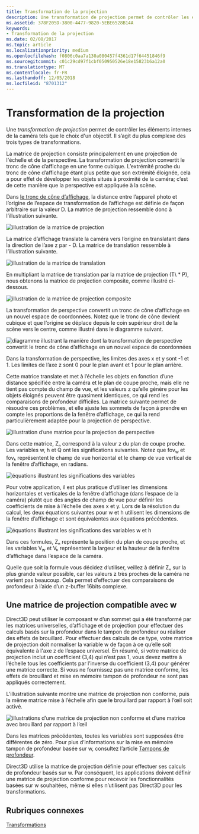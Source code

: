 ```yaml
---
title: Transformation de la projection
description: Une transformation de projection permet de contrôler les éléments internes de la caméra, notamment le choix d’un objectif. Il s’agit du plus complexe des trois types de transformations.
ms.assetid: 378F205D-3800-4477-9820-5EBE6528B14A
keywords:
- Transformation de la projection
ms.date: 02/08/2017
ms.topic: article
ms.localizationpriority: medium
ms.openlocfilehash: f0806c0aa7a130a080457f4361d17f64451846f9
ms.sourcegitcommit: c01c29cd97f1cbf050950526e18e15823b6a12a0
ms.translationtype: MT
ms.contentlocale: fr-FR
ms.lasthandoff: 12/05/2018
ms.locfileid: "8701312"
---
```

# <a name="projection-transform"></a>Transformation de la projection


Une *transformation de projection* permet de contrôler les éléments internes de la caméra tels que le choix d'un objectif. Il s’agit du plus complexe des trois types de transformations.

La matrice de projection consiste principalement en une projection de l'échelle et de la perspective. La transformation de projection convertit le tronc de cône d’affichage en une forme cubique. L’extrémité proche du tronc de cône d’affichage étant plus petite que son extrémité éloignée, cela a pour effet de développer les objets situés à proximité de la caméra; c’est de cette manière que la perspective est appliquée à la scène.

Dans [le tronc de cône d’affichage](viewports-and-clipping.md), la distance entre l’appareil photo et l’origine de l’espace de transformation de l’affichage est définie de façon arbitraire sur la valeur D. La matrice de projection ressemble donc à l’illustration suivante.

![illustration de la matrice de projection](images/projmat1.png)

La matrice d’affichage translate la caméra vers l’origine en translatant dans la direction de l’axe z par - D. La matrice de translation ressemble à l’illustration suivante.

![illustration de la matrice de translation](images/projmat2.png)

En multipliant la matrice de translation par la matrice de projection (T\ * P), nous obtenons la matrice de projection composite, comme illustré ci-dessous.

![illustration de la matrice de projection composite](images/projmat3.png)

La transformation de perspective convertit un tronc de cône d’affichage en un nouvel espace de coordonnées. Notez que le tronc de cône devient cubique et que l’origine se déplace depuis le coin supérieur droit de la scène vers le centre, comme illustré dans le diagramme suivant.

![diagramme illustrant la manière dont la transformation de perspective convertit le tronc de cône d’affichage en un nouvel espace de coordonnées](images/cuboid.png)

Dans la transformation de perspective, les limites des axes x et y sont -1 et 1. Les limites de l’axe z sont 0 pour le plan avant et 1 pour le plan arrière.

Cette matrice translate et met à l’échelle les objets en fonction d’une distance spécifiée entre la caméra et le plan de coupe proche, mais elle ne tient pas compte du champ de vue, et les valeurs z qu’elle génère pour les objets éloignés peuvent être quasiment identiques, ce qui rend les comparaisons de profondeur difficiles. La matrice suivante permet de résoudre ces problèmes, et elle ajuste les sommets de façon à prendre en compte les proportions de la fenêtre d’affichage, ce qui la rend particulièrement adaptée pour la projection de perspective.

![illustration d’une matrice pour la projection de perspective](images/prjmatx1.png)

Dans cette matrice, Zₙ correspond à la valeur z du plan de coupe proche. Les variables w, h et Q ont les significations suivantes. Notez que fov<sub>w</sub> et fovₖ représentent le champ de vue horizontal et le champ de vue vertical de la fenêtre d’affichage, en radians.

![équations illustrant les significations des variables](images/prjmatx2.png)

Pour votre application, il est plus pratique d’utiliser les dimensions horizontales et verticales de la fenêtre d’affichage (dans l’espace de la caméra) plutôt que des angles de champ de vue pour définir les coefficients de mise à l’échelle des axes x et y. Lors de la résolution du calcul, les deux équations suivantes pour w et h utilisent les dimensions de la fenêtre d’affichage et sont équivalentes aux équations précédentes.

![équations illustrant les significations des variables w et h](images/prjmatx3.png)

Dans ces formules, Zₙ représente la position du plan de coupe proche, et les variables V<sub>w</sub> et Vₕ représentent la largeur et la hauteur de la fenêtre d’affichage dans l’espace de la caméra.

Quelle que soit la formule vous décidez d’utiliser, veillez à définir Zₙ sur la plus grande valeur possible, car les valeurs z très proches de la caméra ne varient pas beaucoup. Cela permet d’effectuer des comparaisons de profondeur à l’aide d’un z-buffer 16bits complexe.

## <a name="span-idawfriendlyprojectionmatrixspanspan-idawfriendlyprojectionmatrixspanspan-idawfriendlyprojectionmatrixspana-w-friendly-projection-matrix"></a><span id="A_W_Friendly_Projection_Matrix"></span><span id="a_w_friendly_projection_matrix"></span><span id="A_W_FRIENDLY_PROJECTION_MATRIX"></span>Une matrice de projection compatible avec w


Direct3D peut utiliser le composant w d’un sommet qui a été transformé par les matrices universelles, d’affichage et de projection pour effectuer des calculs basés sur la profondeur dans le tampon de profondeur ou réaliser des effets de brouillard. Pour effectuer des calculs de ce type, votre matrice de projection doit normaliser la variable w de façon à ce qu’elle soit équivalente à l'axe z de l’espace universel. En résumé, si votre matrice de projection inclut un coefficient (3,4) qui n’est pas 1, vous devez mettre à l’échelle tous les coefficients par l’inverse du coefficient (3,4) pour générer une matrice correcte. Si vous ne fournissez pas une matrice conforme, les effets de brouillard et mise en mémoire tampon de profondeur ne sont pas appliqués correctement.

L’illustration suivante montre une matrice de projection non conforme, puis la même matrice mise à l’échelle afin que le brouillard par rapport à l’œil soit activé.

![illustrations d’une matrice de projection non conforme et d’une matrice avec brouillard par rapport à l’œil](images/eyerlmx.png)

Dans les matrices précédentes, toutes les variables sont supposées être différentes de zéro. Pour plus d’informations sur la mise en mémoire tampon de profondeur basée sur w, consultez l’article [Tampons de profondeur](depth-buffers.md).

Direct3D utilise la matrice de projection définie pour effectuer ses calculs de profondeur basés sur w. Par conséquent, les applications doivent définir une matrice de projection conforme pour recevoir les fonctionnalités basées sur w souhaitées, même si elles n’utilisent pas Direct3D pour les transformations.

## <a name="span-idrelated-topicsspanrelated-topics"></a><span id="related-topics"></span>Rubriques connexes


[Transformations](transforms.md)

 

 




